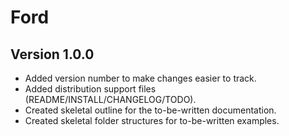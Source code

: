 # Ford

## Version 1.0.0

- Added version number to make changes easier to track.
- Added distribution support files (README/INSTALL/CHANGELOG/TODO).
- Created skeletal outline for the to-be-written documentation.
- Created skeletal folder structures for to-be-written examples.

